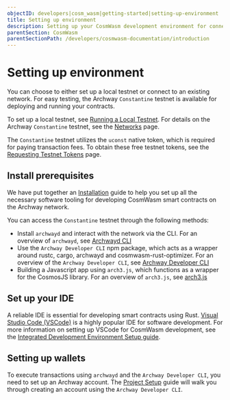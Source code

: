 ```yaml
---
objectID: developers|cosm_wasm|getting-started|setting-up-environment
title: Setting up environment
description: Setting up your CosmWasm development environment for connecting with the Archway network
parentSection: CosmWasm
parentSectionPath: /developers/cosmwasm-documentation/introduction
---
```


# Setting up environment

You can choose to either set up a local testnet or connect to an existing network. For easy testing, the Archway `Constantine` testnet is available for deploying and running your contracts.

To set up a local testnet, see [Running a Local Testnet](/validators/becoming-a-validator/running-a-local-testnet). For details on the Archway `Constantine` testnet, see the [Networks](/resources/networks#constantine-supported-testnet) page.

The `Constantine` testnet utilizes the `uconst` native token, which is required for paying transaction fees. To obtain these free testnet tokens, see the [Requesting Testnet Tokens](/developers/guides/faucet) page.

## Install prerequisites

We have put together an [Installation](/developers/getting-started/install) guide to help you set up all the necessary software tooling for developing CosmWasm smart contracts on the Archway network.

You can access the `Constantine` testnet through the following methods:
- Install `archwayd` and interact with the network via the CLI. For an overview of `archwayd`, see [Archwayd CLI](/developers/developer-tools/daemon)
- Use the `Archway Developer CLI` npm package, which acts as a wrapper around rustc, cargo, archwayd and cosmwasm-rust-optimizer. For an overview of the `Archway Developer CLI`, see [Archway Developer CLI](/developers/developer-tools/developer-cli)
- Building a Javascript app using `arch3.js`, which functions as a wrapper for the CosmosJS library. For an overview of `arch3.js`, see [arch3.js](/developers/developer-tools/arch3js)

## Set up your IDE
A reliable IDE is essential for developing smart contracts using Rust. <a href="https://code.visualstudio.com" target="_blank">Visual Studio Code (VSCode)</a> is a highly popular IDE for software development. For more information on setting up VSCode for CosmWasm development, see the [Integrated Development Environment Setup guide](/developers/getting-started/ide-setup).

## Setting up wallets

To execute transactions using `archwayd` and the `Archway Developer CLI`, you need to set up an Archway account. The [Project Setup](/developers/getting-started/setup) guide will walk you through creating an account using the `Archway Developer CLI`.
